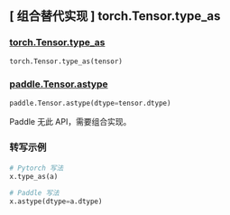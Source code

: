 ## [ 组合替代实现 ] torch.Tensor.type_as

### [torch.Tensor.type_as](https://pytorch.org/docs/stable/generated/torch.Tensor.type_as.html)

```python
torch.Tensor.type_as(tensor)
```

### [paddle.Tensor.astype](https://www.paddlepaddle.org.cn/documentation/docs/zh/api/paddle/Tensor_cn.html#astype-dtype)

```python
paddle.Tensor.astype(dtype=tensor.dtype)
```

Paddle 无此 API，需要组合实现。

### 转写示例
####
```python
# Pytorch 写法
x.type_as(a)

# Paddle 写法
x.astype(dtype=a.dtype)
```
